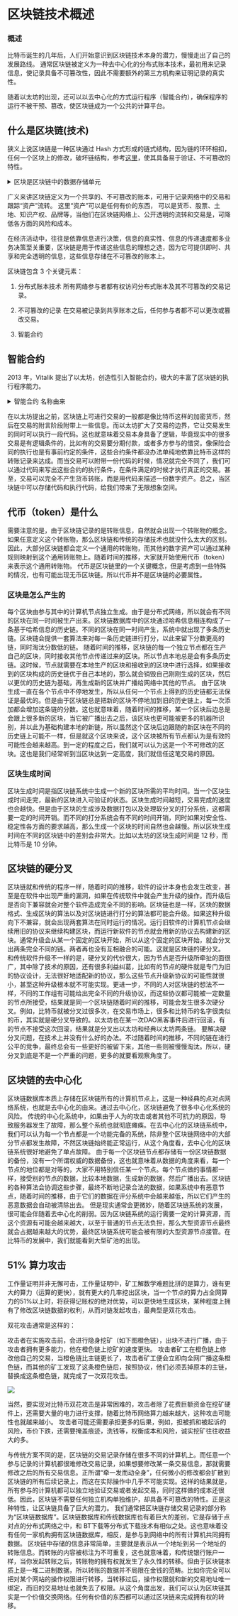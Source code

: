 # 区块链技术概述

### 概述

比特币诞生的几年后，人们开始意识到区块链技术本身的潜力，慢慢走出了自己的发展路线。
通常区块链被定义为一种去中心化的分布式账本技术，最初用来记录信息，使记录具备不可篡改性，因此不需要额外的第三方机构来证明记录的真实性。

随着以太坊的出现，还可以以去中心化的方式运行程序（智能合约），确保程序的运行不被干预、篡改，使区块链成为一个公共的计算平台。


##  什么是区块链(技术)

狭义上说区块链是一种区块通过 Hash 方式形成的链式结构，因为链的环环相扣，任何一个区块上的修改，破坏链结构，参考[这里](./how_bitcoin_work.md#使用工作量证明挖掘新区块)，使其具备易于验证、不可篡改的特性。

<details>
  <summary> 区块是区块链中的数据存储单元 </summary>
    <div>每一个区块中存储了一组交易信息，这些交易信息的哈希数据为作为默克尔树节点存储存储，每个区块同时存储前一个区块的哈希信息，因此区块就通过哈希信息链接起来，形成区块链。
  </div>
</details>


广义来讲区块链定义为一个共享的、不可篡改的账本，可用于记录网络中的交易和跟踪“资产”流转。
这里“资产”可以是任何有价的东西， 可以是货币、股票、土地、知识产权、品牌等，当他们在区块链网络上、公开透明的流转和交易是，可降低各方面的风险和成本。

在经济活动中，往往是依靠信息进行决策，信息的真实性、信息的传递速度都多业务决策至关重要，区块链是用于传递这些信息的理想之选，因为它可提供即时、共享和完全透明的信息，这些信息存储在不可篡改的账本上。

区块链包含 3 个关键元素：

1. 分布式账本技术
所有网络参与者都有权访问分布式账本及其不可篡改的交易记录。

2. 不可篡改的记录
在交易被记录到共享账本之后，任何参与者都不可以更改或篡改交易。

3. 智能合约


## 智能合约

2013 年，Vitalik 提出了以太坊，创造性引入智能合约，极大的丰富了区块链的执行程序能力。


<details>
  <summary> 智能合约 名称由来 </summary>
    <div> 智能合约是链上的程序，为什么叫智能合约呢？“合约”是取材自现实中的合约，是想强调链上的程序可以按协议规则执行，就像法律条款一样。“智能” 主要是强调不受干预的可自动执行。
  </div>
</details>


在以太坊提出之前，区块链上可进行交易的一般都是像比特币这样的加密货币，然后在交易的附言阶段附带上一些信息。而以太坊扩大了交易的边界，它让交易发生的同时可以执行一段代码。这也就意味着交易本身具备了逻辑，毕竟现实中的很多交易是有逻辑条件的，比如有的交易要分期付款，或者多方参与的借贷。像保险合同的执行也是有事前约定的条件，这些合约条件都没办法单纯地依靠比特币这样的转账记录来达成。而当交易可以附带一份代码的时候，情况就完全不同了，我们可以通过代码来写出这些合约的执行条件，在条件满足的时候才执行真正的交易。甚至，交易可以完全不产生货币转账，而是用代码来描述一份数字资产。总之，当区块链中可以存储代码和执行代码，给我们带来了无限想象空间。


## 代币（token）是什么

需要注意的是，由于区块链记录的是转账信息，自然就会出现一个转账物的概念。如果任意定义这个转账物，那么区块链和传统的存储技术也就没什么太大的区别。因此，大部分区块链都会定义一个通用的转账物，而其他的数字资产可以通过某种规则映射到这个通用转账物上。随着时间的推移，大家就开始使用代币（token）来表示这个通用转账物。
代币是区块链里的一个关键概念，但是考虑到一些特殊的情况，也有可能出现无币区块链。所以代币并不是区块链的必要属性。



### 区块是怎么产生的

每个区块由参与其中的计算机节点独立生成。由于是分布式网络，所以就会有不同的区块在同一时间被生产出来。区块链数据库中的区块通过哈希信息相连构成了一条基于哈希信息的历史链。不同的区块在同一时间产生，系统中就出现了多条历史链。区块链会提供一套算法来对每一条历史链进行打分，以此来留下分数更高的链，同时淘汰分数低的链。
随着时间的推移，区块链的每一个独立节点都在生产自己的区块，同时接收其他节点传递过来的区块。所以节点本地总是会有多条历史链。这时候，节点就需要在本地生产的区块和接收到的区块中进行选择，如果接收到的区块构成的历史链优于自己本地的，那么就会销毁自己刚刚生成的区块，然后以更优的历史链为基础，再生成新的区块并广播给网络中其他的节点。
由于区块生成一直在各个节点中不停地发生，所以从任何一个节点上得到的历史链都无法保证是最优的。但是由于区块链总是把新的区块不停地加到旧的历史链上，每一次添加都会增加这条链的分数。这也就意味着，随着时间的推移，某一个区块后边总是会跟上很多新的区块，当它被广播出去之后，该区块也更可能被更多的机器所识别，并以此为基础构建本地的新链，所以虽然这个区块后边跟随的新区块在不同的历史链上可能不一样，但是就这个区块来说，这个区块被所有节点都认为是有效的可能性会越来越高。到一定的程度之后，我们就可以认为这是一个不可修改的区块。这也是我们经常听到当区块达到一定高度，我们就信任这笔交易的原因。
### 区块生成时间
区块生成时间是指区块链系统中生成一个新的区块所需的平均时间。当一个区块生成时间走完，最新的区块进入可验证的状态。区块生成时间越短，交易完成的速度也会越快。但是由于区块的生成涉及数据打包以及处理软分叉的打分系统，这都需要一定的时间开销。而不同的打分系统会有不同的时间开销，同时如果对安全性、稳定性各方面的要求越高，那么生成一个区块的时间自然也会越慢。所以区块生成时间在不同的区块链中的差别会非常大。比如以太坊的区块生成时间是 12 秒，而比特币是 10 分钟。

## 区块链的硬分叉

区块链就和传统的程序一样，随着时间的推移，软件的设计本身也会发生改变，甚至是在软件中出现严重的漏洞，如果在传统软件中就会产生升级的操作。而升级后是否向下兼容就会对整个软件造成完全不同的影响。区块链也是一样，区块的数据格式、生成区块的算法以及对区块链进行打分的算法都可能会升级。如果这种升级向下不兼容，就会出现两套算法在同时运行的情况。运行旧软件的计算机节点会继续用旧的协议来继续构建区块，而运行新软件的节点就会用新的协议去构建新的区块。通常升级会从某一个固定的区块开始，所以从这个固定的区块开始，就会分叉出两条完全不同的链。两者再也没有互相融合的可能。这就是区块链的硬分叉。
和传统软件升级不一样的是，硬分叉的代价很大，因为节点是否升级所牵扯的面很广，其中除了技术的原因，还有很多利益纠葛，比如有的节点的硬件就是专门为旧的协议设计，无法很好地适配新的协议，那么这些节点升级新协议的可能性就很小，甚至这种升级根本就不可能实现。更进一步，不同的人对区块链的想法不一样，不同的工作组有可能给出完全不同的升级协议，而这些协议都可能被一定数量的节点所接受，结果就是同一个区块链随着时间的推移，可能会发生很多次硬分叉。例如，比特币就被分叉过很多次，在交易市场上，很多和比特币的名字很类似的币，其实就是硬分叉导致的。以太坊也在某一次DAO黑客事件后进行回滚，有的节点不接受这次回滚，结果就是分叉出以太坊和经典以太坊两条链。
要解决硬分叉问题，在技术上并没有什么好的办法。不过随着时间的推移，不同的链在进行公平的竞争，最终总会有一些更好的被留下来，其他一些则被慢慢淘汰。所以，硬分叉到底是不是一个严重的问题，更多的就要看观察角度了。

## 区块链的去中心化

区块链数据库本质上存储在区块链所有的计算机节点上，这是一种经典的点对点网络系统，也就是去中心化的由来。通过去中心化，区块链避免了很多中心化系统的风险。
传统的中心化系统中，如果由于人为的攻击或者其他不可抗力的原因，导致服务器发生了故障，那么整个系统也就彻底瘫痪。在去中心化的区块链系统中，我们可以认为每一个节点都是一个功能完备的系统，除非整个区块链网络中的大部分节点都发生故障，不然区块链始终能正常运行，从这个角度看，去中心化的区块链系统很好地避免了单点故障。
由于每一个区块链节点都存储有一份区块链数据的备份，没有一个所谓权威的数据备份，这也就意味着从数据的角度来看，每一个节点的地位都是对等的，大家不用特别信任某一个节点。每个节点做的事情都一样，接受别的节点的数据，比较本地数据，生成新的数据，然后广播出去。区块链的各种算法会协调这些步骤，最终不断地记录合法的数据，如果系统中有恶意节点，随着时间的推移，由于它们的数据在评分系统中会越来越低，所以它们产生的恶意数据会自动被清除出去。
但是现实通常会更微妙，随着区块链系统的发展，很可能会伴随着去中心化的削弱。因为区块链系统的运行需要一定的计算资源，而这个资源有可能会越来越大，以至于普通的节点无法负担，那么大型资源节点最终就会占据越来越大的优势，最终区块链系统可能会被有限的大型资源节点接管。在比特币的发展中，我们就能看到大型矿池的出现。




## 51% 算力攻击

工作量证明并非无懈可击，工作量证明中，矿工解数学难题比拼的是算力，谁有更大的算力（运算的更快），就有更大的几率挖出区块，当一个节点的算力占全网算力的51%以上时，将获得记账权的绝对优势，可以更快地生成区块，某种程度上拥有了修改区块链数据的权利，从而对链发起攻击，最典型是双花攻击。

双花攻击通常是这样的：

攻击者在实施攻击前，会进行隐身挖矿（如下图橙色链），出块不进行广播，由于攻击者拥有更多能力，他在橙色链上挖矿的速度更快。
攻击者矿工在橙色链上修改他自己的交易，当橙色链比主链更长了，攻击者矿工便会立即向全网广播这条橙色链，而其他的矿工发现了这条橙色链后，按照协议，他们必须丢掉原本的主链，替换成这条橙色链，就完成了一次双花攻击。

![](https://img.learnblockchain.cn/2019/10/15724201974179.jpg)


当然，要实现对比特币双花攻击是非常困难的，攻击者除了花费巨额资金在挖矿硬件上，还需要大量的电力进行支撑，随着比特币网络算力越来越大，这种攻击可能性也就越来越小。
攻击者可能还需要承担更多的后果，例如，担被抓和被起诉的风险，币价下跌，还需要掩盖痕迹，洗钱等，权衡成本和风险，诚实挖矿往往收益大的多。






与传统方案不同的是，区块链的交易记录存储在很多不同的计算机上。而任意一个参与记录的计算机都很难修改交易记录，如果想要修改某一条交易信息，那就需要修改之后的所有交易信息。正所谓“牵一发而动全身”，任何微小的修改都会扩散到区块链的所有后续记录上，而这在实际操作中几乎不可能实现。这样的结果就是，所有参与的计算机都可以独立地验证交易或者发起交易，同时这样做的成本还很低。因此，区块链不需要任何独立机构单独维护，却具备不可篡改的特性。正是这种特性，让区块链具备了巨大的潜力。
我们通常把区块链存储交易记录的部分称为“区块链数据库”。区块链数据库和传统数据库也有着巨大的差别，它是存储于点对点的分布式网络之中，和 BT下载等分布式下载技术有相似之处。这也意味着没有任何一家机构拥有区块链数据库，相反，是参与到网络中的所有计算机共同拥有数据。
区块链中存储的信息非常简单，主要就是表示从一个地址到另一个地址的转账信息。而转账的内容被标注为不可重复，这也就意味着，和传统银行账户一样，当你发起转账之后，转账物的拥有权就发生了永久性的转移。但由于区块链本质上是一堆二进制数据，所以转账的数据并不局限在金钱的范畴。比如你完全可以把对某个网站的操作权限进行转移，当转移过后，操作权限就和新的交易地址唯一绑定，而旧的交易地址也就失去了权限。从这个角度出发，我们可以认为区块链其实是一个价值交换网络。任何有价值的东西都可以通过区块链来完成拥有权的转移。